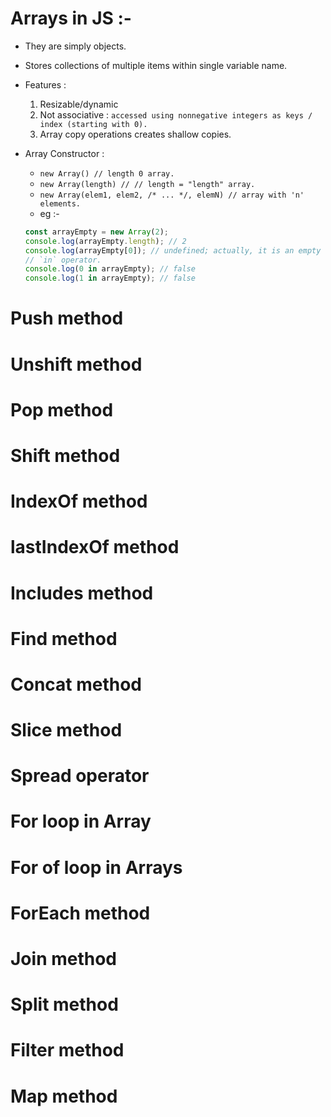 # Arrays in JS :-

-   They are simply objects.
-   Stores collections of multiple items within single variable name.
-   Features :
    1. Resizable/dynamic
    2. Not associative : `accessed using nonnegative integers as keys / index (starting with 0).`
    3. Array copy operations creates shallow copies.
-   Array Constructor :

    -   `new Array() // length 0 array.`
    -   `new Array(length) // // length = "length" array.`
    -   `new Array(elem1, elem2, /* ... */, elemN) // array with 'n' elements.`
    -   eg :-

    ```js
    const arrayEmpty = new Array(2);
    console.log(arrayEmpty.length); // 2
    console.log(arrayEmpty[0]); // undefined; actually, it is an empty slot
    // `in` operator.
    console.log(0 in arrayEmpty); // false
    console.log(1 in arrayEmpty); // false
    ```

# Push method

# Unshift method

# Pop method

# Shift method

# IndexOf method

# lastIndexOf method

# Includes method

# Find method

# Concat method

# Slice method

# Spread operator

# For loop in Array

# For of loop in Arrays

# ForEach method

# Join method

# Split method

# Filter method

# Map method
